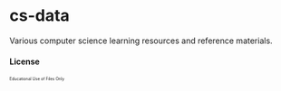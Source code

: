 # cs-data

Various computer science learning resources and reference materials.

#### License
<span style="font-size: 50%;">Educational Use of Files Only</span>